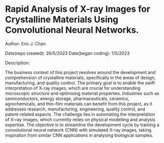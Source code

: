 # Rapid Analysis of X-ray Images for Crystalline Materials Using Convolutional Neural Networks.

Author: Eric J. Chan

Date(repo created):  26/5/2023
Date(began coding):  1/5/2023

Description:

The business context of this project revolves around the development and comprehension of crystalline materials, specifically in the areas of design, manufacturing, and quality control. The primary goal is to enable the swift interpretation of X-ray images, which are crucial for understanding microscopic structure and optimising material properties. Industries such as semiconductors, energy storage, pharmaceuticals, ceramics, agrochemicals, and thin-film materials can benefit from this project, as it addresses research, manufacturing, engineering, quality control, and patent-related aspects. The challenge lies in automating the interpretation of X-ray images, which currently relies on physical modelling and analysis expertise. The objective is to streamline the development cycle by training a convolutional neural network (CNN) with simulated X-ray images, taking inspiration from similar CNN applications in analysing biological samples.


